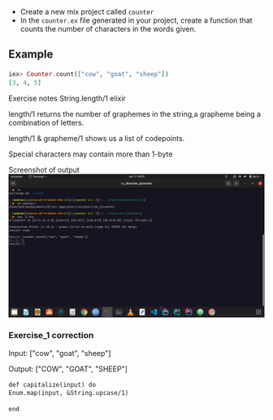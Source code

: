 - Create a new mix project called `counter`
- In the `counter.ex` file generated in your project, create a function that counts the number of characters in the words given.
## Example
```elixir
iex> Counter.count(["cow", "goat", "sheep"])
[3, 4, 5]
```
Exercise notes
String.length/1 elixir

length/1 returns the number of graphemes in the string,a grapheme being a combination of letters.

length/1 & grapheme/1 shows us a list of codepoints.

Special characters may contain more than 1-byte


Screenshot of output
![](https://github.com/AndrewMbugua/Elixir-Apps/blob/master/Exercises/Screenshots/exercise_2.png)


### Exercise_1 correction
Input: ["cow", "goat", "sheep"]

Output: ["COW", "GOAT", "SHEEP"]

```
def capitalize(input) do
Enum.map(input, &String.upcase/1)

end
```
